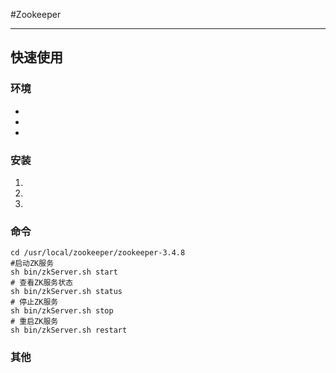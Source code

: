 #Zookeeper
***
## 快速使用
### 环境
*
*
*
### 安装
1.
2.
3.
### 命令
```
cd /usr/local/zookeeper/zookeeper-3.4.8
#启动ZK服务
sh bin/zkServer.sh start
# 查看ZK服务状态
sh bin/zkServer.sh status
# 停止ZK服务
sh bin/zkServer.sh stop
# 重启ZK服务
sh bin/zkServer.sh restart
```
### 其他


